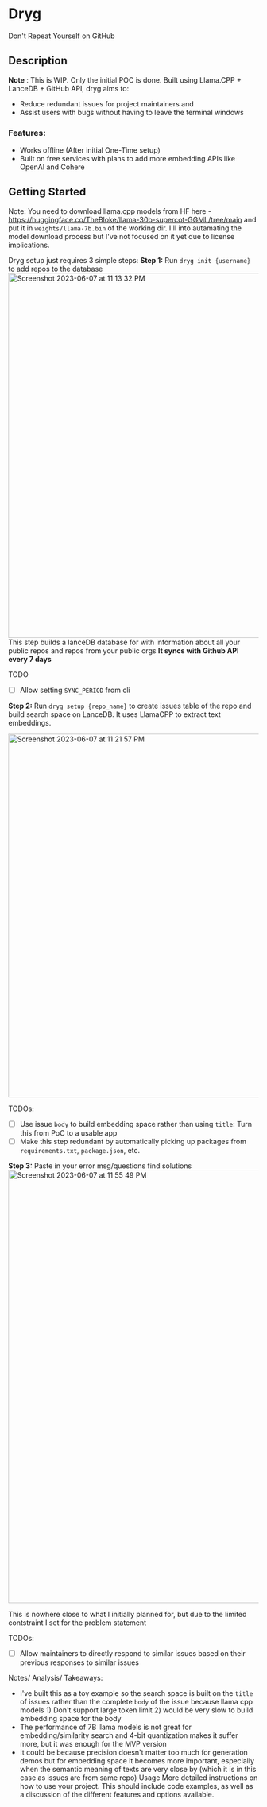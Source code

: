 # Dryg
Don't Repeat Yourself on GitHub

## Description
**Note** : This is WIP. Only the initial POC is done.
Built using Llama.CPP + LanceDB + GitHub API, dryg aims to:
* Reduce redundant issues for project maintainers and
* Assist users with bugs without having to leave the terminal windows

### Features:
* Works offline (After initial One-Time setup)
* Built on free services with plans to add more embedding APIs like OpenAI and Cohere

## Getting Started
Note: You need to download llama.cpp models from HF here - https://huggingface.co/TheBloke/llama-30b-supercot-GGML/tree/main and put it in `weights/llama-7b.bin` of the working dir. I'll into autamating the model download process but I've not focused on it yet due to license implications.

Dryg setup just requires 3 simple steps:
**Step 1:**
Run `dryg init {username}` to add repos to the database
<img width="735" alt="Screenshot 2023-06-07 at 11 13 32 PM" src="https://github.com/AyushExel/Dryg/assets/15766192/f7634f2c-9c96-4ea3-847f-78443438a65a">
This step builds a lanceDB database for with information about all your public repos and repos from your public orgs
**It syncs with Github API every 7 days**

TODO
- [ ] Allow setting `SYNC_PERIOD` from cli

**Step 2:**
Run `dryg setup {repo_name}` to create issues table of the repo and build search space on LanceDB. It uses LlamaCPP to extract text embeddings.

<img width="732" alt="Screenshot 2023-06-07 at 11 21 57 PM" src="https://github.com/AyushExel/Dryg/assets/15766192/9aba70bf-2b90-466c-9861-1c62d9b05c41">

TODOs:
- [ ] Use issue `body` to build embedding space rather than using `title`: Turn this from PoC to a usable app
- [ ] Make this step redundant by automatically picking up packages from `requirements.txt`, `package.json`, etc.

**Step 3:** 
Paste in your error msg/questions find solutions
<img width="872" alt="Screenshot 2023-06-07 at 11 55 49 PM" src="https://github.com/AyushExel/Dryg/assets/15766192/0fab50d8-0fdb-4caa-87d3-1d385c2daf38">

This is nowhere close to what I initially planned for, but due to the limited contstraint I set for the problem statement

TODOs:
- [ ] Allow maintainers to directly respond to similar issues based on their previous responses to similar issues



Notes/ Analysis/ Takeaways:
* I've built this as a toy example so the search space is built on the `title` of issues rather than the complete `body` of the issue because llama cpp models 1) Don't support large token limit 2) would be very slow to build embedding space for the body
* The performance of 7B llama models is not great for embedding/similarity search and 4-bit quantization makes it suffer more, but it was enough for the MVP version
* It could be because precision doesn't matter too much for generation demos but for embedding space it becomes more important, especially when the semantic meaning of texts are very close by (which it is in this case as issues are from same repo)
Usage
More detailed instructions on how to use your project. This should include code examples, as well as a discussion of the different features and options available.

